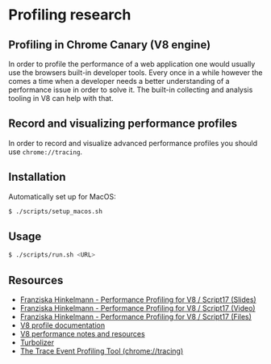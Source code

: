 # Profiling research

## Profiling in Chrome Canary (V8 engine)

In order to profile the performance of a web application one would usually use the browsers built-in developer tools. Every once in a while however the comes a time when a developer needs a better understanding of a performance issue in order to solve it. The built-in collecting and analysis tooling in V8 can help with that.

## Record and visualizing performance profiles

In order to record and visualize advanced performance profiles you should use `chrome://tracing`.

## Installation

Automatically set up for MacOS:

```sh
$ ./scripts/setup_macos.sh
```

## Usage

```sh
$ ./scripts/run.sh <URL>
```

## Resources

- [Franziska Hinkelmann - Performance Profiling for V8 / Script17 (Slides)](https://fhinkel.rocks/PerformanceProfiling/assets/player/KeynoteDHTMLPlayer.html#3)
- [Franziska Hinkelmann - Performance Profiling for V8 / Script17 (Video)](https://www.youtube.com/watch?v=j6LfSlg8Fig)
- [Franziska Hinkelmann - Performance Profiling for V8 / Script17 (Files)](https://github.com/fhinkel/PerformanceProfiling)
- [V8 profile documentation](https://v8.dev/docs/profile)
- [V8 performance notes and resources](https://github.com/thlorenz/v8-perf)
- [Turbolizer](https://github.com/thlorenz/turbolizer)
- [The Trace Event Profiling Tool (chrome://tracing)](https://www.chromium.org/developers/how-tos/trace-event-profiling-tool)

